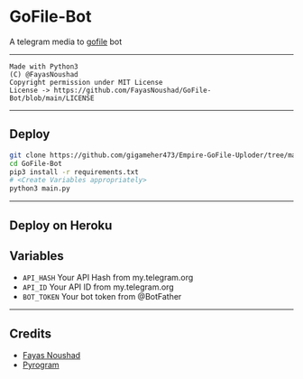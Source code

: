 # GoFile-Bot

A telegram media to [gofile](https://gofile.io) bot

---

```
Made with Python3
(C) @FayasNoushad
Copyright permission under MIT License
License -> https://github.com/FayasNoushad/GoFile-Bot/blob/main/LICENSE
```

---

## Deploy

```sh
git clone https://github.com/gigameher473/Empire-GoFile-Uploder/tree/main
cd GoFile-Bot
pip3 install -r requirements.txt
# <Create Variables appropriately>
python3 main.py
```

---

## Deploy on Heroku


## Variables

- `API_HASH` Your API Hash from my.telegram.org
- `API_ID` Your API ID from my.telegram.org
- `BOT_TOKEN` Your bot token from @BotFather

---

## Credits

- [Fayas Noushad](https://github.com/gigameher473)
- [Pyrogram](https://github.com/pyrogram/pyrogram)
